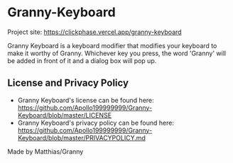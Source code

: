 # Granny-Keyboard
Project site: https://clickphase.vercel.app/granny-keyboard

Granny Keyboard is a keyboard modifier that modifies your keyboard to make it worthy of Granny. Whichever key you press, the word 'Granny' will be added in front of it and a dialog box will pop up.

## License and Privacy Policy
* Granny Keyboard's license can be found here: https://github.com/Apollo199999999/Granny-Keyboard/blob/master/LICENSE
* Granny Keyboard's privacy policy can be found here: https://github.com/Apollo199999999/Granny-Keyboard/blob/master/PRIVACYPOLICY.md

Made by Matthias/Granny
